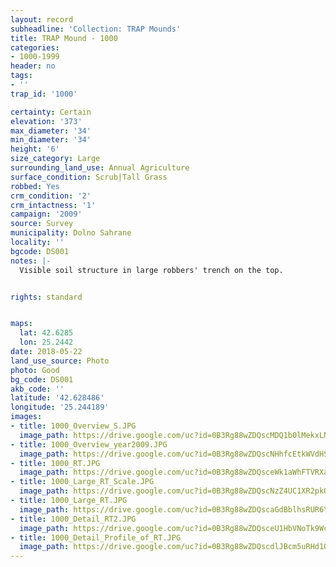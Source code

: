 ```yaml
---
layout: record
subheadline: 'Collection: TRAP Mounds'
title: TRAP Mound - 1000
categories:
- 1000-1999
header: no
tags:
- ''
trap_id: '1000'

certainty: Certain
elevation: '373'
max_diameter: '34'
min_diameter: '34'
height: '6'
size_category: Large
surrounding_land_use: Annual Agriculture
surface_condition: Scrub|Tall Grass
robbed: Yes
crm_condition: '2'
crm_intactness: '1'
campaign: '2009'
source: Survey
municipality: Dolno Sahrane
locality: ''
bgcode: DS001
notes: |-
  Visible soil structure in large robbers' trench on the top.


rights: standard


maps:
  lat: 42.6285
  lon: 25.2442
date: 2018-05-22
land_use_source: Photo
photo: Good
bg_code: DS001
akb_code: ''
latitude: '42.628486'
longitude: '25.244189'
images:
- title: 1000_Overview_S.JPG
  image_path: https://drive.google.com/uc?id=0B3Rg88wZDQscMDQ1b0lMekxLN3c
- title: 1000_Overview_year2009.JPG
  image_path: https://drive.google.com/uc?id=0B3Rg88wZDQscNHhfcEtkWVdHSzA
- title: 1000_RT.JPG
  image_path: https://drive.google.com/uc?id=0B3Rg88wZDQsceWk1aWhFTVRXaDg
- title: 1000_Large_RT_Scale.JPG
  image_path: https://drive.google.com/uc?id=0B3Rg88wZDQscNzZ4UC1XR2pkQVE
- title: 1000_Large_RT.JPG
  image_path: https://drive.google.com/uc?id=0B3Rg88wZDQscaGdBblhsRUR6YXM
- title: 1000_Detail_RT2.JPG
  image_path: https://drive.google.com/uc?id=0B3Rg88wZDQsceU1HbVNoTk9WcVU
- title: 1000_Detail_Profile_of_RT.JPG
  image_path: https://drive.google.com/uc?id=0B3Rg88wZDQscdlJBcm5uRHd1OXc
---
```

